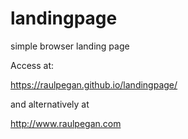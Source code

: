 # landingpage
simple browser landing page

Access at:

https://raulpegan.github.io/landingpage/

and alternatively at

http://www.raulpegan.com
